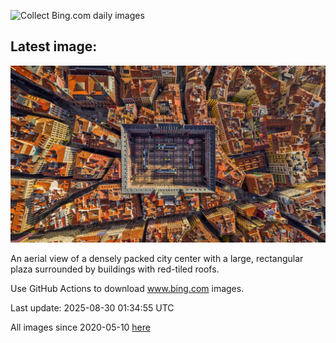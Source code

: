 ![Collect Bing.com daily images](https://github.com/counter2015/bing-daily-images/workflows/Collect%20Bing.com%20daily%20images/badge.svg)
## Latest image:
![](images/PlazaMayor.jpg)

An aerial view of a densely packed city center with a large, rectangular plaza surrounded by buildings with red-tiled roofs.

Use GitHub Actions to download www.bing.com images.

Last update: 2025-08-30 01:34:55 UTC

All images since 2020-05-10 [here](https://github.com/counter2015/bing-daily-images/tree/master/images)
